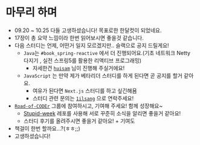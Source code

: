 # 마무리 하며

- 09.20 ~ 10.25 다들 고생하셨습니다! 목표로한 한달컷이 되었네요.
- 17장이 총 요약 느낌이라 한번 읽어보시면 좋을것 같습니다.
- 다음 스터디는 언제, 어떤거 일지 모르겠지만.. 슬랙으로 공지 드릴게요!
  - `Java`는 `#book_spring-reactive` 에서 더 진행되어요.(기초 네트워크 Netty 다지기
, 실전 스프링5를 활용한 리액티브 프로그래밍)
    - 자세한건 [`huisam`](https://github.com/huisam) 님이 진행해 주실거에요!
  - `JavaScript` 는 만약 제가 베타리더 스터디를 하게 된다면 곧 공지를 할거 같아요.
    - 여유가 된다면 `Next.js` 스터디를 하고 싶긴해욤
    - 스터디 관련 문의는 [`1ilsang`](https://github.com/1ilsang) 으로 연락주세요!
- [`Road-of-CODEr`](https://github.com/Road-of-CODEr) 그룹에 참여하시고, 기여해 주세요! 함께 성장해요~
  - [Stupid-week](https://github.com/Road-of-CODEr/stupid-week) 레포를 사용해 서로 꾸준히 소식을 알리면 좋을거 같아요!
  - 스터디 후기를 올려주시면 좋을거 같아요! + 기여도
- 책걸이 한번 할까요...?(ㅎㅎ;;)
- 고생하셨습니다!